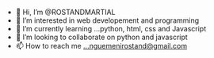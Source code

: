 - 👋 Hi, I’m @ROSTANDMARTIAL
- 👀 I’m interested in web developement and programming
- 🌱 I’m currently learning ...python, html, css and Javascript
- 💞️ I’m looking to collaborate on python and javascript
- 📫 How to reach me ...nguemenirostand@gmail.com

<!---
ROSTANDMARTIAL/ROSTANDMARTIAL is a ✨ special ✨ repository because its `README.md` (this file) appears on your GitHub profile.
You can click the Preview link to take a look at your changes.
--->

